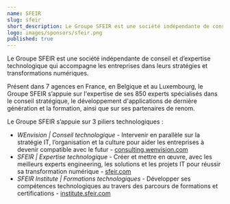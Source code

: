 ```yaml
---
name: SFEIR
slug: sfeir
short_description: Le Groupe SFEIR est une société indépendante de conseil et d’expertise technologique qui accompagne les entreprises dans leurs stratégies et transformations numériques.
logo: images/sponsors/sfeir.png  
published: true
---
```


Le Groupe SFEIR est une société indépendante de conseil et d’expertise technologique qui accompagne les entreprises dans leurs stratégies et transformations numériques.

Présent dans 7 agences en France, en Belgique et au Luxembourg, le Groupe SFEIR s’appuie sur l'expertise de ses 850 experts spécialisés dans le conseil stratégique,
le développement d'applications de dernière génération et la formation, ainsi que sur ses partenaires de renom.


Le Groupe SFEIR s’appuie sur 3 piliers technologiques :

* *WEnvision | Conseil technologique* - Intervenir en parallèle sur la stratégie IT, l’organisation et la culture pour aider les entreprises à devenir compatible avec le futur - [consulting.wenvision.com](https://consulting.wenvision.com)
* *SFEIR | Expertise technologique* - Créer et mettre en œuvre, avec les meilleurs experts engineering, les solutions et les projets IT pour réussir sa transformation numérique -  [sfeir.com](https://sfeir.com)
* *SFEIR Institute | Formations technologiques* - Développer ses compétences technologiques au travers des parcours de formations et certifications -   [institute.sfeir.com](https://institute.sfeir.com)